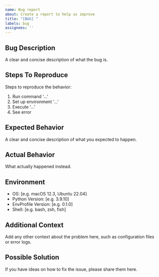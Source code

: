 ```yaml
---
name: Bug report
about: Create a report to help us improve
title: "[BUG] "
labels: bug
assignees: ''
---
```


## Bug Description
A clear and concise description of what the bug is.

## Steps To Reproduce
Steps to reproduce the behavior:
1. Run command '...'
2. Set up environment '...'
3. Execute '...'
4. See error

## Expected Behavior
A clear and concise description of what you expected to happen.

## Actual Behavior
What actually happened instead.

## Environment
- OS: [e.g. macOS 12.3, Ubuntu 22.04]
- Python Version: [e.g. 3.9.10]
- EnvProfile Version: [e.g. 0.1.0]
- Shell: [e.g. bash, zsh, fish]

## Additional Context
Add any other context about the problem here, such as configuration files or error logs.

## Possible Solution
If you have ideas on how to fix the issue, please share them here. 